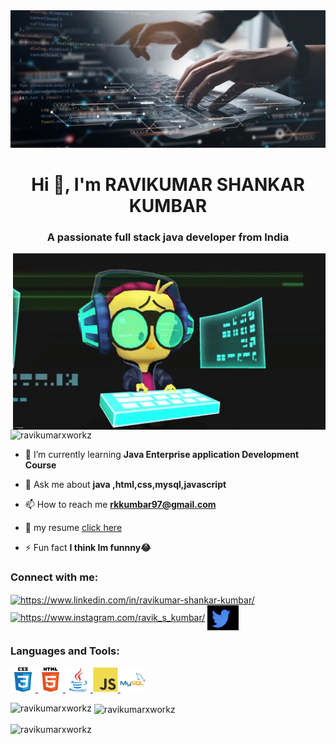 <img src=https://github.com/ravikumarxworkz/my_resume/blob/main/BANNER.jpg alt="logo" height="220" width="1500">

<h1 align="center">Hi 👋, I'm RAVIKUMAR SHANKAR KUMBAR</h1>
<h3 align="center">A passionate full stack java developer from India</h3>

<img align="right" alt="coding" width="500" src="https://github.com/ravikumarxworkz/my_resume/blob/main/github.gif">
<p align="left"> <img src="https://komarev.com/ghpvc/?username=ravikumarxworkz&label=Profile%20views&color=0e75b6&style=flat" alt="ravikumarxworkz" /> </p>

- 🌱 I’m currently learning **Java Enterprise application Development Course**

- 💬 Ask me about **java ,html,css,mysql,javascript**

- 📫 How to reach me **rkkumbar97@gmail.com**
- 📄 my resume <a href="https://github.com/ravikumarxworkz/ravikumarxworkz.github.io/blob/main/RAVI%20RESUME.pdf" target="_blank" rel="noopener noreferrer">click here</a>

- ⚡ Fun fact **I think Im funnny😂**

<h3 align="left">Connect with me:</h3>
<p align="left">
<a href="https://www.linkedin.com/in/ravikumar-shankar-kumbar/" target="blank"><img align="center" src="https://raw.githubusercontent.com/rahuldkjain/github-profile-readme-generator/master/src/images/icons/Social/linked-in-alt.svg" alt="https://www.linkedin.com/in/ravikumar-shankar-kumbar/" height="30" width="40" /></a>
  <a href="https://www.instagram.com/ravik_s_kumbar/" target="blank"><img align="center" src="https://raw.githubusercontent.com/ravikumarxworkz/my_resume/main/instagram-logo.avif" alt="https://www.instagram.com/ravik_s_kumbar/" height="40" width="40" /></a>
   <a href="https://twitter.com/BONDRAVI20/" target="blank"><img align="center" src="https://github.com/ravikumarxworkz/my_resume/blob/main/TIWTTER.jpg" alt="https://twitter.com/BONDRAVI20/" height="40" width="50" /></a>
</p>

<h3 align="left">Languages and Tools:</h3>
<p align="left"> <a href="https://www.w3schools.com/css/" target="_blank" rel="noreferrer"> <img src="https://raw.githubusercontent.com/devicons/devicon/master/icons/css3/css3-original-wordmark.svg" alt="css3" width="40" height="40"/> </a> <a href="https://www.w3.org/html/" target="_blank" rel="noreferrer"> <img src="https://raw.githubusercontent.com/devicons/devicon/master/icons/html5/html5-original-wordmark.svg" alt="html5" width="40" height="40"/> </a> <a href="https://www.java.com" target="_blank" rel="noreferrer"> <img src="https://raw.githubusercontent.com/devicons/devicon/master/icons/java/java-original.svg" alt="java" width="40" height="40"/> </a> <a href="https://developer.mozilla.org/en-US/docs/Web/JavaScript" target="_blank" rel="noreferrer"> <img src="https://raw.githubusercontent.com/devicons/devicon/master/icons/javascript/javascript-original.svg" alt="javascript" width="40" height="40"/> </a> <a href="https://www.mysql.com/" target="_blank" rel="noreferrer"> <img src="https://raw.githubusercontent.com/devicons/devicon/master/icons/mysql/mysql-original-wordmark.svg" alt="mysql" width="40" height="40"/> </a> </p>

<p><img align="left" src="https://github-readme-stats.vercel.app/api/top-langs?username=ravikumarxworkz&show_icons=true&locale=en&layout=compact" alt="ravikumarxworkz" /></p>

<p>&nbsp;<img align="center" src="https://github-readme-stats.vercel.app/api?username=ravikumarxworkz&show_icons=true&locale=en" alt="ravikumarxworkz" /></p>

<p><img align="center" src="https://github-readme-streak-stats.herokuapp.com/?user=ravikumarxworkz&" alt="ravikumarxworkz" /></p>
